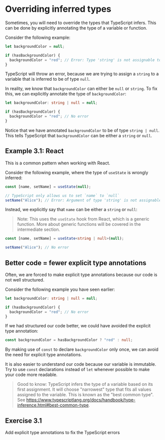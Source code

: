 # Overriding inferred types

Sometimes, you will need to override the types that TypeScript infers. This can be done by explicitly annotating the type of a variable or function.

Consider the following example:

```ts
let backgroundColor = null;

if (hasBackgroundColor) {
  backgroundColor = "red"; // Error: Type 'string' is not assignable to type 'null'
}
```

TypeScript will throw an error, because we are trying to assign a `string` to a variable that is inferred to be of type `null`.

In reality, we know that `backgroundColor` can either be `null` or `string`. To fix this, we can explicitly annotate the type of `backgroundColor`:

```ts
let backgroundColor: string | null = null;

if (hasBackgroundColor) {
  backgroundColor = "red"; // No error
}
```

Notice that we have annotated `backgroundColor` to be of type `string | null`. This tells TypeScript that `backgroundColor` can be either a `string` or `null`.

## Example 3.1: React

This is a common pattern when working with React.

Consider the following example, where the type of `useState` is wrongly inferred:

```ts
const [name, setName] = useState(null);

// TypeScript only allows us to set `name` to `null`
setName("Alice"); // Error: Argument of type 'string' is not assignable to parameter of type 'SetStateAction<null>'

```

Instead, we explicitly say that `name` can be either a `string` or `null`:

> Note: This uses the `useState` hook from React, which is a generic function. More about generic functions will be covered in the intermediate section.

```ts
const [name, setName] = useState<string | null>(null);

setName("Alice"); // No error
```

## Better code = fewer explicit type annotations

Often, we are forced to make explicit type annotations because our code is not well structured.

Consider the following example you have seen earlier:

```ts
let backgroundColor: string | null = null;

if (hasBackgroundColor) {
  backgroundColor = "red"; // No error
}
```

If we had structured our code better, we could have avoided the explicit type annotation:

```ts
const backgroundColor = hasBackgroundColor ? "red" : null;
```

By making use of `const` to declare `backgroundColor` only once, we can avoid the need for explicit type annotations.

It is also easier to understand our code because our variable is immutable. Try to use `const` declarations instead of `let` whenever possible to make your code more readable.

> Good to know: TypeScript infers the type of a variable based on its first assignment. It will choose "narrowest" type that fits all values assigned to the variable. This is known as the "best common type".
> See https://www.typescriptlang.org/docs/handbook/type-inference.html#best-common-type.

## Exercise 3.1

Add explicit type annotations to fix the TypeScript errors